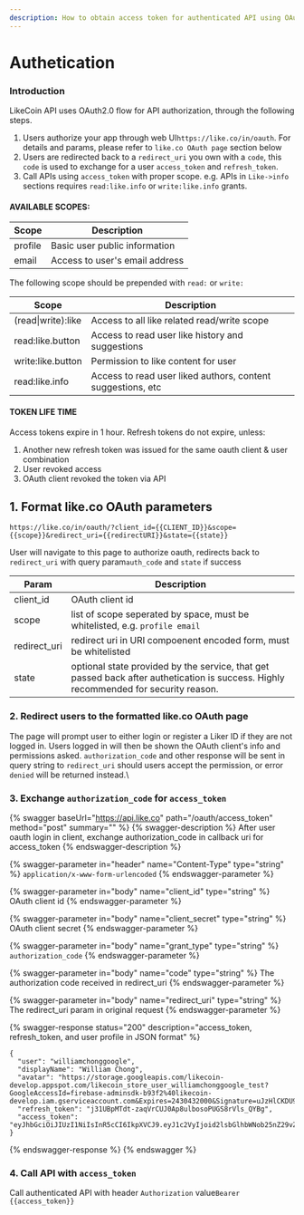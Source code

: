 ```yaml
---
description: How to obtain access token for authenticated API using OAuth 2.0
---
```


# Authetication

### Introduction

LikeCoin API uses OAuth2.0 flow for API authorization, through the following steps.

1. Users authorize your app through web UI`https://like.co/in/oauth`. For details and params, please refer to `like.co OAuth page` section below
2. Users are redirected back to a `redirect_uri` you own with a `code`, this `code` is used to exchange for a user `access_token` and `refresh_token`.
3. Call APIs using `access_token` with proper scope. e.g. APIs in `Like->info` sections requires `read:like.info` or `write:like.info` grants.

#### AVAILABLE SCOPES: <a href="available-scopes" id="available-scopes"></a>

| Scope   | Description                    |
| ------- | ------------------------------ |
| profile | Basic user public information  |
| email   | Access to user's email address |

The following scope should be prepended with `read:` or `write:`

| Scope              | Description                                                 |
| ------------------ | ----------------------------------------------------------- |
| (read\|write):like | Access to all like related read/write scope                 |
| read:like.button   | Access to read user like history and suggestions            |
| write:like.button  | Permission to like content for user                         |
| read:like.info     | Access to read user liked authors, content suggestions, etc |

#### TOKEN LIFE TIME <a href="token-life-time" id="token-life-time"></a>

Access tokens expire in 1 hour. Refresh tokens do not expire, unless:

1. Another new refresh token was issued for the same oauth client & user combination
2. User revoked access
3. OAuth client revoked the token via API

##  1. Format like.co OAuth parameters

`https://like.co/in/oauth/?client_id={{CLIENT_ID}}&scope={{scope}}&redirect_uri={{redirectURI}}&state={{state}}`

User will navigate to this page to authorize oauth, redirects back to `redirect_uri` with query param`auth_code` and `state` if success

| Param        | Description                                                                                                                          |
| ------------ | ------------------------------------------------------------------------------------------------------------------------------------ |
| client_id    | OAuth client id                                                                                                                      |
| scope        | list of scope seperated by space, must be whitelisted, e.g. `profile email`                                                          |
| redirect_uri | redirect uri in URI compoenent encoded form, must be whitelisted                                                                     |
| state        | optional state provided by the service, that get passed back after authetication is success. Highly recommended for security reason. |

### 2. Redirect users to the formatted like.co OAuth page

The page will prompt user to either login or register a Liker ID if they are not logged in. Users logged in will then be shown the OAuth client's info and permissions asked. `authorization_code` and other response will be sent in query string to `redirect_uri` should users accept the permission, or error `denied` will be returned instead.\


### 3. Exchange `authorization_code` for `access_token`

{% swagger baseUrl="https://api.like.co" path="/oauth/access_token" method="post" summary="" %}
{% swagger-description %}
After user oauth login in client, exchange authorization_code in callback uri for access_token
{% endswagger-description %}

{% swagger-parameter in="header" name="Content-Type" type="string" %}
`application/x-www-form-urlencoded`
{% endswagger-parameter %}

{% swagger-parameter in="body" name="client_id" type="string" %}
OAuth client id
{% endswagger-parameter %}

{% swagger-parameter in="body" name="client_secret" type="string" %}
OAuth client secret
{% endswagger-parameter %}

{% swagger-parameter in="body" name="grant_type" type="string" %}
`authorization_code`
{% endswagger-parameter %}

{% swagger-parameter in="body" name="code" type="string" %}
The authorization code received in redirect_uri
{% endswagger-parameter %}

{% swagger-parameter in="body" name="redirect_uri" type="string" %}
The redirect_uri param in original request
{% endswagger-parameter %}

{% swagger-response status="200" description="access_token, refresh_token, and user profile in JSON format" %}
```
{
  "user": "williamchonggoogle",
  "displayName": "William Chong",
  "avatar": "https://storage.googleapis.com/likecoin-develop.appspot.com/likecoin_store_user_williamchonggoogle_test?GoogleAccessId=firebase-adminsdk-b93f2%40likecoin-develop.iam.gserviceaccount.com&Expires=2430432000&Signature=uJzHlCKDU9azuN5jbHVXToc2OsmPqJ0g4Q%2F3fhgJWBVK2f9brU%2FqYkx9ugVyNARugxxyCsfPX5a4jobhpI7jz%2FCy322RHv1TKPPePpQWstD46EhtFXwb8k2Q0HE65%2FO9yK69qvj08hSSvALFwk3oVObKw9D21mN5NLmar%2B9ZSxgl%2BBL%2BBfHp3cDEThZ%2FzMTHKSdOnrsSaH8Nrg7Y0wqzExzpc%2BaA158GDMAeJJwLWznXdrAI6Sd2CLMLW6ER%2FtdlTKQNbOEhiYElRLCC%2FBlS9jAjov7u%2BsifKEc7mADDum2dabBTBG69WusrgT8IrdBq2Hb6l05HI1AeRrlD8jeR5w%3D%3D",
  "refresh_token": "j31UBpMTdt-zaqVrCUJ0Ap8ulbosoPUGS8rVls_QYBg",
  "access_token": "eyJhbGciOiJIUzI1NiIsInR5cCI6IkpXVCJ9.eyJ1c2VyIjoid2lsbGlhbWNob25nZ29vZ2xlIiwic2NvcGUiOlsicHJvZmlsZSIsInJlYWQ6bGlrZSIsIndyaXRlOmxpa2UiXSwiYXpwIjoiMmY1NTFkNWZlMWFkNjU3NzNhMTciLCJpYXQiOjE1NTIwNDE3NDYsImV4cCI6MTU1MjA0NTM0NiwiYXVkIjoicmlua2VieS5saWtlLmNvIiwiaXNzIjoicmlua2VieS5saWtlLmNvIiwianRpIjoiMGJjN2Q1NGYtOWViYS00ODczLWFiYWUtMzc1ZTczYzExZTMwIn0.BPNsiQb0fs2fFjiSQWUq8oeE4FL_PLebdTRDpSh7n9k"
}
```
{% endswagger-response %}
{% endswagger %}

### 4. Call API with `access_token`

  Call authenticated API with header `Authorization` value`Bearer {{access_token}}`
